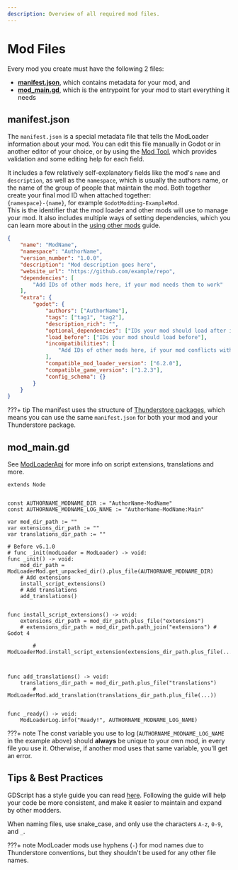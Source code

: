 ```yaml
---
description: Overview of all required mod files.
---
```


# Mod Files

Every mod you create must have the following 2 files:

- [**manifest.json**](#manifestjson), which contains metadata for your mod, and
- [**mod_main.gd**](#mod_maingd), which is the entrypoint for your mod to start everything it needs

## manifest.json

The `manifest.json` is a special metadata file that tells the ModLoader information about your mod. You can edit
this file manually in Godot or in another editor of your choice, or by using the [Mod Tool](tools/mod_tool.md#manifest-editor), 
which provides validation and some editing help for each field.

It includes a few relatively self-explanatory fields like the mod's `name` and `description`, 
as well as the `namespace`, which is usually the authors name, or the name of the group of people that maintain the mod.
Both together create your final mod ID when attached together:  
`{namespace}-{name}`, for example `GodotModding-ExampleMod`.  
This is the identifier that the mod loader and other mods will use to manage your mod.
It also includes multiple ways of setting dependencies, which you can learn more about in the 
[using other mods](using_other_mods.md) guide.

```json
{
	"name": "ModName",
	"namespace": "AuthorName",
	"version_number": "1.0.0",
	"description": "Mod description goes here",
	"website_url": "https://github.com/example/repo",
	"dependencies": [
		"Add IDs of other mods here, if your mod needs them to work"
	],
	"extra": {
		"godot": {
			"authors": ["AuthorName"],
			"tags": ["tag1", "tag2"],
			"description_rich": "",
			"optional_dependencies": ["IDs your mod should load after if they are loaded"],
			"load_before": ["IDs your mod should load before"],
			"incompatibilities": [
				"Add IDs of other mods here, if your mod conflicts with them"
			],
			"compatible_mod_loader_version": ["6.2.0"],
			"compatible_game_version": ["1.2.3"],
			"config_schema": {}
		}
	}
}
```

???+ tip 
    The manifest uses the structure of [Thunderstore packages](https://thunderstore.io/package/create/docs/), 
    which means you can use the same `manifest.json` for both your mod and your Thunderstore package.

## mod_main.gd

See [ModLoaderApi](../../api/mod_loader_api.md) for more info on script extensions, translations and more.

```gdscript
extends Node


const AUTHORNAME_MODNAME_DIR := "AuthorName-ModName"
const AUTHORNAME_MODNAME_LOG_NAME := "AuthorName-ModName:Main"

var mod_dir_path := ""
var extensions_dir_path := ""
var translations_dir_path := ""

# Before v6.1.0
# func _init(modLoader = ModLoader) -> void:
func _init() -> void:
	mod_dir_path = ModLoaderMod.get_unpacked_dir().plus_file(AUTHORNAME_MODNAME_DIR)
	# Add extensions
	install_script_extensions()
	# Add translations
	add_translations()


func install_script_extensions() -> void:
	extensions_dir_path = mod_dir_path.plus_file("extensions")
	# extensions_dir_path = mod_dir_path.path_join("extensions") # Godot 4

        # ModLoaderMod.install_script_extension(extensions_dir_path.plus_file(...))



func add_translations() -> void:
	translations_dir_path = mod_dir_path.plus_file("translations")
        # ModLoaderMod.add_translation(translations_dir_path.plus_file(...))


func _ready() -> void:
	ModLoaderLog.info("Ready!", AUTHORNAME_MODNAME_LOG_NAME)
```

???+ note 
    The const variable you use to log (`AUTHORNAME_MODNAME_LOG_NAME` in the example above) should **always** be unique 
    to your own mod, in every file you use it. Otherwise, if another mod uses that same variable, you'll get an error.


## Tips & Best Practices
GDScript has a style guide you can read [here](https://docs.godotengine.org/en/stable/tutorials/scripting/gdscript/gdscript_styleguide.html). Following the guide will help your code be more consistent, and make it easier to maintain and expand by other modders.

When naming files, use snake_case, and only use the characters `A-z`, `0-9`, and `_`.

???+ note 
    ModLoader mods use hyphens (`-`) for mod names due to Thunderstore conventions, 
    but they shouldn't be used for any other file names.
